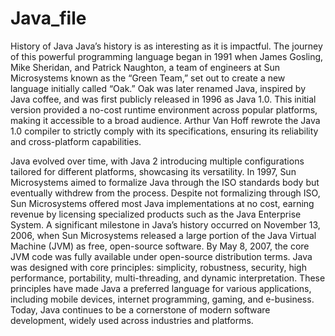 # Java_file
History of Java
Java’s history is as interesting as it is impactful. The journey of this powerful programming language began in 1991 when James Gosling, Mike Sheridan, and Patrick Naughton, a team of engineers at Sun Microsystems known as the “Green Team,” set out to create a new language initially called “Oak.” Oak was later renamed Java, inspired by Java coffee, and was first publicly released in 1996 as Java 1.0. This initial version provided a no-cost runtime environment across popular platforms, making it accessible to a broad audience. Arthur Van Hoff rewrote the Java 1.0 compiler to strictly comply with its specifications, ensuring its reliability and cross-platform capabilities.

Java evolved over time, with Java 2 introducing multiple configurations tailored for different platforms, showcasing its versatility.
In 1997, Sun Microsystems aimed to formalize Java through the ISO standards body but eventually withdrew from the process.
Despite not formalizing through ISO, Sun Microsystems offered most Java implementations at no cost, earning revenue by licensing specialized products such as the Java Enterprise System.
A significant milestone in Java’s history occurred on November 13, 2006, when Sun Microsystems released a large portion of the Java Virtual Machine (JVM) as free, open-source software.
By May 8, 2007, the core JVM code was fully available under open-source distribution terms.
Java was designed with core principles: simplicity, robustness, security, high performance, portability, multi-threading, and dynamic interpretation. These principles have made Java a preferred language for various applications, including mobile devices, internet programming, gaming, and e-business.
Today, Java continues to be a cornerstone of modern software development, widely used across industries and platforms.

